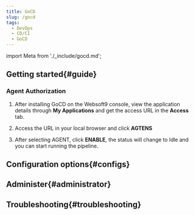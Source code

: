 ```yaml
---
title: GoCD
slug: /gocd
tags:
  - DevOps
  - CD/CI
  - GoCD
---
```


import Meta from './_include/gocd.md';

<Meta name="meta" />

## Getting started{#guide}

### Agent Authorization

1. After installing GoCD on the Websoft9 console, view the application details through **My Applications** and get the access URL in the **Access** tab.

2. Access the URL in your local browser and click **AGTENS**

3. After selecting AGENT, click **ENABLE**, the status will change to Idle and you can start running the pipeline.

## Configuration options{#configs}

## Administer{#administrator}

## Troubleshooting{#troubleshooting}